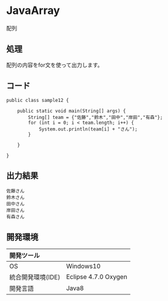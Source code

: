 # JavaArray
配列

## 処理
配列の内容をfor文を使って出力します。

## コード
```
public class sample12 {

	public static void main(String[] args) {
		String[] team = {"佐藤","鈴木","田中","岸田","有森"};
		for (int i = 0; i < team.length; i++) {
			System.out.println(team[i] + "さん");
		}

	}

}
```

## 出力結果
```
佐藤さん  
鈴木さん  
田中さん  
岸田さん  
有森さん  
```
  
## 開発環境
| 開発ツール |  |
|:-|:-|
| OS | Windows10 |
| 統合開発環境(IDE) | Eclipse 4.7.0 Oxygen |
| 開発言語 | Java8 |
